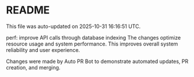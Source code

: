 # README

This file was auto-updated on 2025-10-31 16:16:51 UTC.

perf: improve API calls through database indexing The changes optimize resource usage and system performance. This improves overall system reliability and user experience.

Changes were made by Auto PR Bot to demonstrate automated updates, PR creation, and merging.
